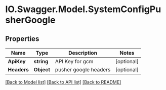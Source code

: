 # IO.Swagger.Model.SystemConfigPusherGoogle
## Properties

Name | Type | Description | Notes
------------ | ------------- | ------------- | -------------
**ApiKey** | **string** | API Key for gcm | [optional] 
**Headers** | **Object** | pusher google headers | [optional] 

[[Back to Model list]](../README.md#documentation-for-models) [[Back to API list]](../README.md#documentation-for-api-endpoints) [[Back to README]](../README.md)

